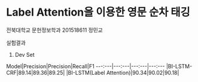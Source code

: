 # Label Attention을 이용한 영문 순차 태깅
 전북대학교 문헌정보학과 201518611 정민교

   실험결과
   
   1. Dev Set
   
   Model|Precision|Precision|Recall|F1
   ---:---|---:---|---:---|---:---
   |BI-LSTM-CRF|89.14|89.36|89.25|
   |BI-LSTM(Label Attention)|90.34|90.02|90.18|


